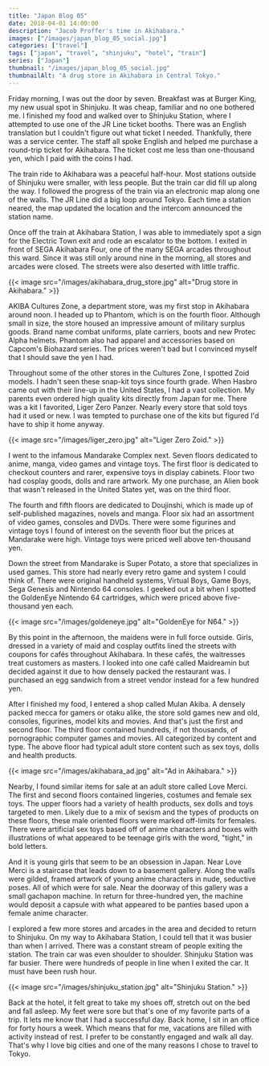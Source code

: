 ```yaml
---
title: "Japan Blog 05"
date: 2018-04-01 14:00:00
description: "Jacob Proffer's time in Akihabara."
images: ["/images/japan_blog_05_social.jpg"]
categories: ["travel"]
tags: ["japan", "travel", "shinjuku", "hotel", "train"]
series: ["Japan"]
thumbnail: "/images/japan_blog_05_social.jpg"
thumbnailAlt: "A drug store in Akihabara in Central Tokyo."
---
```


Friday morning, I was out the door by seven. Breakfast was at Burger King, my new usual spot in Shinjuku. It was cheap, familiar and no one bothered me. I finished my food and walked over to Shinjuku Station, where I attempted to use one of the JR Line ticket booths. There was an English translation but I couldn't figure out what ticket I needed. Thankfully, there was a service center. The staff all spoke English and helped me purchase a round-trip ticket for Akihabara. The ticket cost me less than one-thousand yen, which I paid with the coins I had.

The train ride to Akihabara was a peaceful half-hour. Most stations outside of Shinjuku were smaller, with less people. But the train car did fill up along the way. I followed the progress of the train via an electronic map along one of the walls. The JR Line did a big loop around Tokyo. Each time a station neared, the map updated the location and the intercom announced the station name.

Once off the train at Akihabara Station, I was able to immediately spot a sign for the Electric Town exit and rode an escalator to the bottom. I exited in front of SEGA Akihabara Four, one of the many SEGA arcades throughout this ward. Since it was still only around nine in the morning, all stores and arcades were closed. The streets were also deserted with little traffic.

{{< image src="/images/akihabara_drug_store.jpg" alt="Drug store in Akihabara." >}}

AKIBA Cultures Zone, a department store, was my first stop in Akihabara around noon. I headed up to Phantom, which is on the fourth floor. Although small in size, the store housed an impressive amount of military surplus goods. Brand name combat uniforms, plate carriers, boots and new Protec Alpha helmets. Phantom also had apparel and accessories based on Capcom's Biohazard series. The prices weren't bad but I convinced myself that I should save the yen I had.

Throughout some of the other stores in the Cultures Zone, I spotted Zoid models. I hadn't seen these snap-kit toys since fourth grade. When Hasbro came out with their line-up in the United States, I had a vast collection. My parents even ordered high quality kits directly from Japan for me. There was a kit I favorited, Liger Zero Panzer. Nearly every store that sold toys had it used or new. I was tempted to purchase one of the kits but figured I'd have to ship it home anyway.

{{< image src="/images/liger_zero.jpg" alt="Liger Zero Zoid." >}}

I went to the infamous Mandarake Complex next. Seven floors dedicated to anime, manga, video games and vintage toys. The first floor is dedicated to checkout counters and rarer, expensive toys in display cabinets. Floor two had cosplay goods, dolls and rare artwork. My one purchase, an Alien book that wasn't released in the United States yet, was on the third floor.

The fourth and fifth floors are dedicated to Doujinshi, which is made up of self-published magazines, novels and manga. Floor six had an assortment of video games, consoles and DVDs. There were some figurines and vintage toys I found of interest on the seventh floor but the prices at Mandarake were high. Vintage toys were priced well above ten-thousand yen.

Down the street from Mandarake is Super Potato, a store that specializes in used games. This store had nearly every retro game and system I could think of. There were original handheld systems, Virtual Boys, Game Boys, Sega Genesis and Nintendo 64 consoles. I geeked out a bit when I spotted the GoldenEye Nintendo 64 cartridges, which were priced above five-thousand yen each.

{{< image src="/images/goldeneye.jpg" alt="GoldenEye for N64." >}}

By this point in the afternoon, the maidens were in full force outside. Girls, dressed in a variety of maid and cosplay outfits lined the streets with coupons for cafés throughout Akihabara. In these cafés, the waitresses treat customers as masters. I looked into one café called Maidreamin but decided against it due to how densely packed the restaurant was. I purchased an egg sandwich from a street vendor instead for a few hundred yen.

After I finished my food, I entered a shop called Mulan Akiba. A densely packed mecca for gamers or otaku alike, the store sold games new and old, consoles, figurines, model kits and movies. And that's just the first and second floor. The third floor contained hundreds, if not thousands, of pornographic computer games and movies. All categorized by content and type. The above floor had typical adult store content such as sex toys, dolls and health products.

{{< image src="/images/akihabara_ad.jpg" alt="Ad in Akihabara." >}}

Nearby, I found similar items for sale at an adult store called Love Merci. The first and second floors contained lingeries, costumes and female sex toys. The upper floors had a variety of health products, sex dolls and toys targeted to men. Likely due to a mix of sexism and the types of products on these floors, these male oriented floors were marked off-limits for females. There were artificial sex toys based off of anime characters and boxes with illustrations of what appeared to be teenage girls with the word, "tight," in bold letters.

And it is young girls that seem to be an obsession in Japan. Near Love Merci is a staircase that leads down to a basement gallery. Along the walls were gilded, framed artwork of young anime characters in nude, seductive poses. All of which were for sale. Near the doorway of this gallery was a small gachapon machine. In return for three-hundred yen, the machine would deposit a capsule with what appeared to be panties based upon a female anime character.

I explored a few more stores and arcades in the area and decided to return to Shinjuku. On my way to Akihabara Station, I could tell that it was busier than when I arrived. There was a constant stream of people exiting the station. The train car was even shoulder to shoulder. Shinjuku Station was far busier. There were hundreds of people in line when I exited the car. It must have been rush hour.


{{< image src="/images/shinjuku_station.jpg" alt="Shinjuku Station." >}}


Back at the hotel, it felt great to take my shoes off, stretch out on the bed and fall asleep. My feet were sore but that's one of my favorite parts of a trip. It lets me know that I had a successful day. Back home, I sit in an office for forty hours a week. Which means that for me, vacations are filled with activity instead of rest. I prefer to be constantly engaged and walk all day. That's why I love big cities and one of the many reasons I chose to travel to Tokyo.
